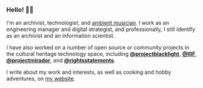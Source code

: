 ### Hello! 👋🏽

I'm an archivist, technologist, and [ambient musician](https://blacktent.bandcamp.com/). I work as an engineering manager and digital strategist, and professionally, I still identify as an archivist and an information scientist.

I have also worked on a number of open source or community projects in the cultural heritage technology space, including **[@projectblacklight](https://github.com/)**, **[@IIIF](https://github.com/iiif)**, **[@projectmirador](https://github.com/projectmirador)**, and **[@rightsstatements](https://github.com/rightsstatements)**.

I write about my work and interests, as well as cooking and hobby adventures, on [my website](https://matienzo.org/).
